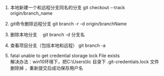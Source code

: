 1. 本地新建一个和远程分支同名的分支                  git checkout --track origin/branch_name

2. git命令删除远程分支                              git branch -r -d origin/branchName

3. 删除本地分支　                                   git branch -d 分支名

4. 查看项目分支（包括本地和远程）                     git branch -a

5. fatal unable to get credential storage lock File exists       
   解决办法：win10环境下，把C:\Users\lic 目录下  .git-credentials.lock 文件删除掉 ，重新提交后成功保存用户名